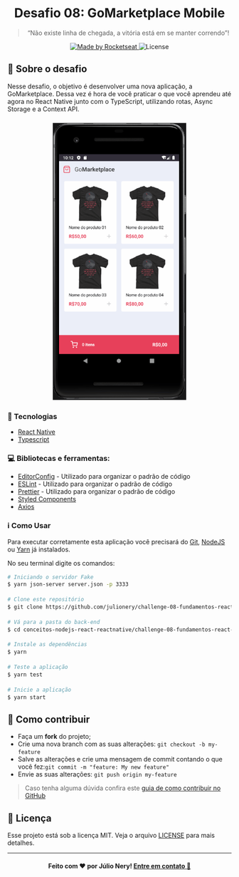 <h1 align="center">
  Desafio 08: GoMarketplace Mobile
</h1>

<blockquote align="center">“Não existe linha de chegada, a vitória está em se manter correndo”!</blockquote>

<p align="center">
  <a href="https://rocketseat.com.br">
    <img alt="Made by Rocketseat" src="https://img.shields.io/badge/made%20by-Rocketseat-%2304D361">
  </a>
  <img alt="License" src="https://img.shields.io/badge/license-MIT-%2304D361">
</p>

## :rocket: Sobre o desafio

Nesse desafio, o objetivo é desenvolver uma nova aplicação, a GoMarketplace. Dessa vez é hora de você praticar o que você aprendeu até agora no React Native junto com o TypeScript, utilizando rotas, Async Storage e a Context API.

<h3 align="center">
<img alt="Mobile" title="Mobile" width="300px" src="https://github.com/julionery/docs/blob/master/geral/go-marketplace.gif?raw=true">
</h3>

### :rocket: Tecnologias
- [React Native](https://reactnative.dev/ "React Native")
- [Typescript](https://www.typescriptlang.org/)

### :computer: Bibliotecas e ferramentas:
- [EditorConfig](https://editorconfig.org/) - Utilizado para organizar o padrão de código
- [ESLint](https://eslint.org/) - Utilizado para organizar o padrão de código
- [Prettier](https://prettier.io/) - Utilizado para organizar o padrão de código
- [Styled Components](https://styled-components.com/)
- [Axios](https://github.com/axios/axios "Axios")

### :information_source: Como Usar

Para executar corretamente esta aplicação você precisará do [Git](https://git-scm.com), [NodeJS](https://nodejs.org/en/) ou [Yarn](https://yarnpkg.com/) já instalados.

No seu terminal digite os comandos:

```bash
# Iniciando o servidor Fake
$ yarn json-server server.json -p 3333

# Clone este repositório
$ git clone https://github.com/julionery/challenge-08-fundamentos-react-native.git

# Vá para a pasta do back-end
$ cd conceitos-nodejs-react-reactnative/challenge-08-fundamentos-react-native/

# Instale as dependências
$ yarn

# Teste a aplicação
$ yarn test

# Inicie a aplicação
$ yarn start


```

## :link: Como contribuir

- Faça um **fork** do projeto;
- Crie uma nova branch com as suas alterações: `git checkout -b my-feature`
- Salve as alterações e crie uma mensagem de commit contando o que você fez:`git commit -m "feature: My new feature"`
- Envie as suas alterações: `git push origin my-feature`

> Caso tenha alguma dúvida confira este [guia de como contribuir no GitHub](https://github.com/firstcontributions/first-contributions)

## :memo: Licença
Esse projeto está sob a licença MIT. Veja o arquivo [LICENSE](LICENSE) para mais detalhes.

---

<h4 align="center">
    Feito com ❤ por Júlio Nery!
    <a href="https://www.linkedin.com/in/julio-nery/" target="_blank">Entre em contato 👋 </a>
</h4>
